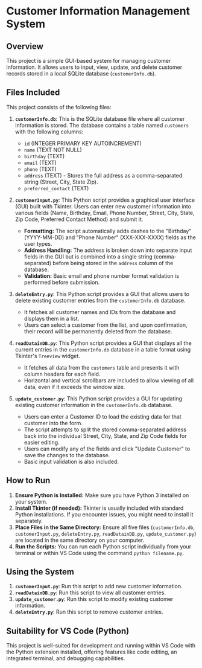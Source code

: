 # Customer Information Management System

## Overview

This project is a simple GUI-based system for managing customer information. It allows users to input, view, update, and delete customer records stored in a local SQLite database (`customerInfo.db`).

## Files Included

This project consists of the following files:

1.  **`customerInfo.db`**: This is the SQLite database file where all customer information is stored. The database contains a table named `customers` with the following columns:
    * `id` (INTEGER PRIMARY KEY AUTOINCREMENT)
    * `name` (TEXT NOT NULL)
    * `birthday` (TEXT)
    * `email` (TEXT)
    * `phone` (TEXT)
    * `address` (TEXT) - Stores the full address as a comma-separated string (Street, City, State Zip).
    * `preferred_contact` (TEXT)

2.  **`customerInput.py`**: This Python script provides a graphical user interface (GUI) built with Tkinter. Users can enter new customer information into various fields (Name, Birthday, Email, Phone Number, Street, City, State, Zip Code, Preferred Contact Method) and submit it.
    * **Formatting:** The script automatically adds dashes to the "Birthday" (YYYY-MM-DD) and "Phone Number" (XXX-XXX-XXXX) fields as the user types.
    * **Address Handling:** The address is broken down into separate input fields in the GUI but is combined into a single string (comma-separated) before being stored in the `address` column of the database.
    * **Validation:** Basic email and phone number format validation is performed before submission.

3.  **`deleteEntry.py`**: This Python script provides a GUI that allows users to delete existing customer entries from the `customerInfo.db` database.
    * It fetches all customer names and IDs from the database and displays them in a list.
    * Users can select a customer from the list, and upon confirmation, their record will be permanently deleted from the database.

4.  **`readDatainDB.py`**: This Python script provides a GUI that displays all the current entries in the `customerInfo.db` database in a table format using Tkinter's `Treeview` widget.
    * It fetches all data from the `customers` table and presents it with column headers for each field.
    * Horizontal and vertical scrollbars are included to allow viewing of all data, even if it exceeds the window size.

5.  **`update_customer.py`**: This Python script provides a GUI for updating existing customer information in the `customerInfo.db` database.
    * Users can enter a Customer ID to load the existing data for that customer into the form.
    * The script attempts to split the stored comma-separated address back into the individual Street, City, State, and Zip Code fields for easier editing.
    * Users can modify any of the fields and click "Update Customer" to save the changes to the database.
    * Basic input validation is also included.

## How to Run

1.  **Ensure Python is Installed:** Make sure you have Python 3 installed on your system.
2.  **Install Tkinter (if needed):** Tkinter is usually included with standard Python installations. If you encounter issues, you might need to install it separately.
3.  **Place Files in the Same Directory:** Ensure all five files (`customerInfo.db`, `customerInput.py`, `deleteEntry.py`, `readDatainDB.py`, `update_customer.py`) are located in the same directory on your computer.
4.  **Run the Scripts:** You can run each Python script individually from your terminal or within VS Code using the command `python filename.py`.

## Using the System

1.  **`customerInput.py`**: Run this script to add new customer information.
2.  **`readDatainDB.py`**: Run this script to view all customer entries.
3.  **`update_customer.py`**: Run this script to modify existing customer information.
4.  **`deleteEntry.py`**: Run this script to remove customer entries.

## Suitability for VS Code (Python)

This project is well-suited for development and running within VS Code with the Python extension installed, offering features like code editing, an integrated terminal, and debugging capabilities.